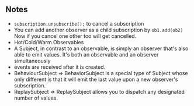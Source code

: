 Notes
--------


- `subscription.unsubscribe();` to cancel a subscription
- You can add another observer as a child subscription by `ob1.add(ob2)` Now if you cancel one other too will get cancelled.
- Hot/Cold/Warm Observables
- A Subject, in contrast to an observable, is simply an observer that's also able to emit values. It's both an observable and an observer simultaneously
- events are received after it is created.
- BehaviourSubject => BehaviorSubject is a special type of Subject whose only different is that it will emit the last value upon a new observer's subscription.
- ReplaySubject => ReplaySubject allows you to dispatch any designated number of values.
